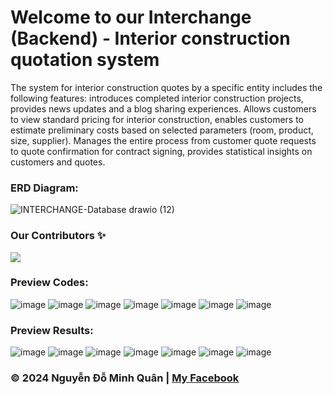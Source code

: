 # Welcome to our Interchange (Backend) - Interior construction quotation system
The system for interior construction quotes by a specific entity includes the following features:  introduces completed interior construction projects, provides news updates and a blog sharing experiences. Allows customers to view standard pricing for interior construction, enables customers to estimate preliminary costs based on selected parameters (room, product, size, supplier). Manages the entire process from customer quote requests to quote confirmation for contract signing, provides statistical insights on customers and quotes. 
### ERD Diagram:
![INTERCHANGE-Database drawio (12)](https://github.com/nguyenkunquan/interchange-backend/assets/152289671/84cc8bce-860a-4b97-88fe-9e296d807b6e)
### Our Contributors ✨
<a href="https://github.com/anhkhoa0812/interchange-backend/graphs/contributors">
  <img src="https://contrib.rocks/image?repo=anhkhoa0812/interchange-backend" />
</a>

### Preview Codes:
![image](https://github.com/nguyenkunquan/interchange-backend/assets/152289671/8584f518-f7e7-4c28-a762-452f9a558e8a)
![image](https://github.com/nguyenkunquan/interchange-backend/assets/152289671/6700d4c2-acfb-4808-a5ca-a032fb85b21c)
![image](https://github.com/nguyenkunquan/interchange-backend/assets/152289671/f600a3db-dfcb-4506-83b8-8428f9bb0ade)
![image](https://github.com/nguyenkunquan/interchange-backend/assets/152289671/d34e9bd8-1a62-4d90-afe1-d58c9d40fd81)
![image](https://github.com/nguyenkunquan/interchange-backend/assets/152289671/84e0f22e-b85e-4fd7-bcb0-b941d4e80950)
![image](https://github.com/nguyenkunquan/interchange-backend/assets/152289671/61ed5d07-6523-43da-b900-7714064bb37b)
![image](https://github.com/nguyenkunquan/interchange-backend/assets/152289671/7fcc38e8-0ee4-49b8-80d9-41e1ce960a6f)
### Preview Results:
![image](https://github.com/nguyenkunquan/interchange-backend/assets/152289671/d2df15bf-a0a3-42e0-a9ef-e2de8149fa50)
![image](https://github.com/nguyenkunquan/interchange-backend/assets/152289671/d7198e5e-000b-4d1c-af0c-2210757135dc)
![image](https://github.com/nguyenkunquan/interchange-backend/assets/152289671/dbfe30d5-0760-43e9-86fc-feaae7c33a7d)
![image](https://github.com/nguyenkunquan/interchange-backend/assets/152289671/71f41d5e-a168-425c-aaf9-8faa450e213a)
![image](https://github.com/nguyenkunquan/interchange-backend/assets/152289671/8cf711b7-24e4-4413-b840-e59171e0fe2b)
![image](https://github.com/nguyenkunquan/interchange-backend/assets/152289671/80268d4c-74e8-4e79-a9a3-0e1038d3f40e)
![image](https://github.com/nguyenkunquan/interchange-backend/assets/152289671/8386ebb2-b835-4ce5-8a1d-4906977e643b)

### © 2024 Nguyễn Đỗ Minh Quân | [My Facebook](https://www.facebook.com/wuaanm)
